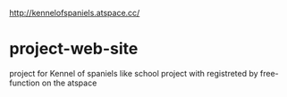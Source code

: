 http://kennelofspaniels.atspace.cc/
# project-web-site
project for Kennel of spaniels like school project with registreted by free-function on the atspace


